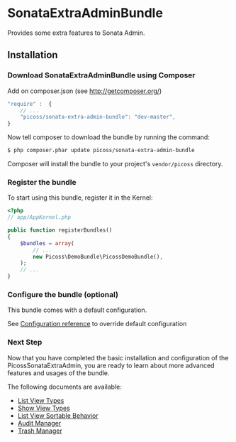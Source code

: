 SonataExtraAdminBundle
======================

Provides some extra features to Sonata Admin.

## Installation

### Download SonataExtraAdminBundle using Composer

Add on composer.json (see http://getcomposer.org/)

``` js
"require" :  {
    // ...
    "picoss/sonata-extra-admin-bundle": "dev-master",
}
```

Now tell composer to download the bundle by running the command:

``` bash
$ php composer.phar update picoss/sonata-extra-admin-bundle
```

Composer will install the bundle to your project's `vendor/picoss` directory.

### Register the bundle

To start using this bundle, register it in the Kernel:

``` php
<?php
// app/AppKernel.php

public function registerBundles()
{
    $bundles = array(
        // ...
        new Picoss\DemoBundle\PicossDemoBundle(),
    );
    // ...
}
```

### Configure the bundle (optional)

This bundle comes with a default configuration.

See [Configuration reference](http://github.com/picoss/SonataExtraAdminBundle/blob/master/Resources/doc/configuration_reference.md) to override default configuration

### Next Step

Now that you have completed the basic installation and configuration of the
PicossSonataExtraAdmin, you are ready to learn about more advanced features and usages
of the bundle.

The following documents are available:

- [List View Types](list_view_types.md)
- [Show View Types](show_view_types.md)
- [List View Sortable Behavior](list_view_sortable.md)
- [Audit Manager](audit_manager.md)
- [Trash Manager](trash_manager.md)

